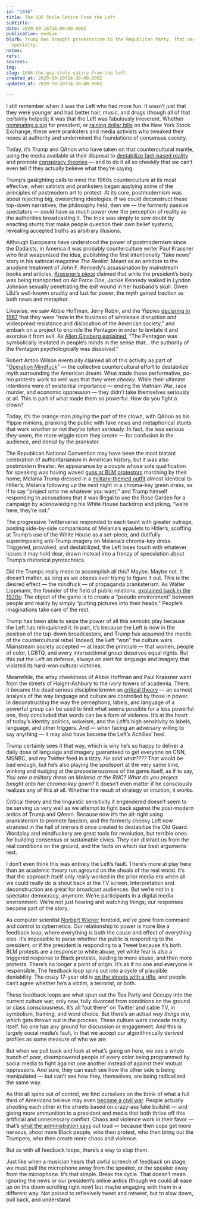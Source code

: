 ```yaml
---
id: "1046"
title: The GOP Stole Satire From the Left
subtitle: 
date: 2020-09-16T16:00:00.000Z
publication: medium
blurb: Trump has brought pranksterism to the Republican Party. That used to be liberals’
  specialty.
notes: 
refs: 
sources: 
img: 
slug: 1046-the-gop-stole-satire-from-the-left
created_at: 2020-10-20T14:30:40.000Z
updated_at: 2020-10-20T14:30:40.000Z

---
```

I still remember when it was the Left who had more fun. It wasn’t just that they were younger and had better hair, music, and drugs (though all of that certainly helped); it was that the Left was fabulously irreverent. Whether [nominating a pig](https://en.wikipedia.org/wiki/Pigasus_(politics)) for president, or [raining dollar bills](https://www.thenation.com/article/archive/it-was-50-years-ago-today-abbie-hoffman-threw-money-at-the-new-york-stock-exchange/) on the New York Stock Exchange, these were pranksters and media activists who tweaked their noses at authority and undermined the foundations of consensus society.

Today, it’s Trump and QAnon who have taken on that countercultural mantle, using the media available at their disposal to [destabilize fact-based reality](https://www.theatlantic.com/ideas/archive/2019/06/donald-trumps-sinister-assault-truth/591925/) and promote [conspiracy theories](https://www.washingtonpost.com/opinions/2020/08/24/trumps-ugly-new-conspiracy-theory-only-underscores-his-weakness/) — and to do it all so cheekily that we can’t even tell if they actually believe what they’re saying.

Trump’s gaslighting calls to mind the 1960s counterculture at its most effective, when satirists and pranksters began applying some of the principles of postmodern art to protest. At its core, postmodernism was about rejecting big, overarching ideologies. If we could deconstruct these top-down narratives, the philosophy held, then we — the formerly passive spectators — could have as much power over the perception of reality as the authorities broadcasting it. The trick was simply to sow doubt by enacting stunts that make people question their own belief systems, revealing accepted truths as arbitrary illusions.

Although Europeans have understood the power of postmodernism since the Dadaists, in America it was probably counterculture writer Paul Krassner who first weaponized the idea, publishing the first intentionally “fake news” story in his satirical magazine _The Realist_. Meant as an antidote to the anodyne treatment of John F. Kennedy’s assassination by mainstream books and articles, [Krassner’s piece](http://www.ep.tc/realist/74/) claimed that while the president’s body was being transported on Air Force One, Jackie Kennedy walked in Lyndon Johnson sexually penetrating the exit wound in her husband’s skull. Given LBJ’s well-known crudity and lust for power, the myth gained traction as both news and metaphor.

Likewise, we saw Abbie Hoffman, Jerry Rubin, and the Yippies [declaring in 1967](https://www.smithsonianmag.com/smithsonian-institution/how-rag-tag-group-acid-dropping-activists-tried-levitate-pentagon-180965338/) that they were “now in the business of wholesale disruption and widespread resistance and dislocation of the American society,” and embark on a project to encircle the Pentagon in order to levitate it and exorcise it from evil. As [Allen Ginsberg explained](https://www.smithsonianmag.com/smithsonian-institution/how-rag-tag-group-acid-dropping-activists-tried-levitate-pentagon-180965338/), “The Pentagon was symbolically levitated in people’s minds in the sense that… the authority of the Pentagon psychologically was dissolved.”

Robert Anton Wilson eventually claimed all of this activity as part of “[Operation Mindfuck](https://medium.com/team-human/operation-mindfuck-2-0-358f9d237174)” — the collective countercultural effort to destabilize myth surrounding the American dream. What made these performative, po-mo protests work so well was that they were _cheeky_. While their ultimate intentions were of existential importance — ending the Vietnam War, race murder, and economic oppression — they didn’t take themselves seriously at all. This is part of what made them so powerful. How do you fight a clown?

Today, it’s the orange man playing the part of the clown, with QAnon as his Yippie minions, pranking the public with fake news and metaphorical stunts that work _whether or not they’re taken seriously_. In fact, the less serious they seem, the more wiggle room they create — for confusion in the audience, and denial by the prankster.

The Republican National Convention may have been the most blatant celebration of authoritarianism in American history, but it was also postmodern theater. An appearance by a couple whose sole qualification for speaking was having waved [guns at BLM protestors](https://www.stltoday.com/news/local/metro/the-st-louis-couple-charged-with-waving-guns-at-protesters-have-a-long-history-of/article_281d9989-373e-53c3-abcb-ecd0225dd287.html) marching by their home; Melania Trump dressed in a [military-themed outfit](https://gen.medium.com/republican-women-were-ready-for-war-on-night-two-of-the-rnc-699d53e6bd64) almost identical to Hitler’s; Melania following up the next night in a chroma-key green dress, as if to say “project onto me whatever you want;” and Trump himself responding to accusations that it was illegal to use the Rose Garden for a campaign by acknowledging his White House backdrop and joking, “we’re here, they’re not.”

The progressive Twitterverse responded to each taunt with greater outrage, posting side-by-side comparisons of Melania’s epaulets to Hitler’s, scoffing at Trump’s use of the White House as a set-piece, and dutifully superimposing anti-Trump imagery on Melania’s chroma-key dress. Triggered, provoked, and destabilized, the Left loses touch with whatever issues it may hold dear, drawn instead into a frenzy of speculation about Trump’s rhetorical pyrotechnics.

Did the Trumps really mean to accomplish all this? Maybe. Maybe not. It doesn’t matter, as long as we obsess over trying to figure it out. This is the desired effect — the mindfuck — of propaganda pranksterism. As Walter Lippmann, the founder of the field of public relations, [explained back in the 1920s](https://en.wikipedia.org/wiki/Public_Opinion_(book)): The object of the game is to create a “pseudo environment” between people and reality by simply “putting pictures into their heads.” People’s imaginations take care of the rest.

Trump has been able to seize the power of all this semiotic play because the Left has relinquished it. In part, it’s because the Left is now in the position of the top-down broadcasters, and Trump has assumed the mantle of the countercultural rebel. Indeed, the Left “won” the culture wars. Mainstream society accepted — at least the principle — that women, people of color, LGBTQ, and every intersectional group deserves equal rights. But this put the Left on defense, always on alert for language and imagery that violated its hard-won cultural victories.

Meanwhile, the artsy cheekiness of Abbie Hoffman and Paul Krassner went from the streets of Haight-Ashbury to the ivory towers of academia. There, it became the dead serious discipline known as [critical theory](https://areomagazine.com/2020/06/09/intersectionality-an-excerpt-from-cynical-theories/) — an earnest analysis of the way language and culture are controlled by those in power. In deconstructing the way the perceptions, labels, and language of a powerful group can be used to limit what seems possible for a less powerful one, they concluded that words can be a form of violence. It’s at the heart of today’s identity politics, wokeism, and the Left’s high sensitivity to labels, language, and other triggers. And — when facing an adversary willing to say anything — it may also have become the Left’s Achilles’ heel.

Trump certainly sees it that way, which is why he’s so happy to deliver a daily dose of language and imagery guaranteed to get everyone on CNN, MSNBC, and my Twitter feed in a tizzy. _He said what????_ That would be bad enough, but he’s also playing the spoilsport at the very same time, winking and nudging at the preposterousness of the game itself, as if to say, _You saw a military dress on Melania at the RNC? What do you project tonight onto her chroma-key gown?_ It doesn’t even matter if he consciously realizes any of this at all. Whether the result of strategy or intuition, it works.

Critical theory and the linguistic sensitivity it engendered doesn’t seem to be serving us very well as we attempt to fight back against the post-modern antics of Trump and QAnon. Because now it’s the alt-right using pranksterism to promote fascism, and the formerly cheeky Left now stranded in the hall of mirrors it once created to destabilize the Old Guard. Wordplay and mindfuckery are great tools for revolution, but terrible ones for building consensus or sustainable civics. They can distract us from the real conditions on the ground, and the facts on which our best arguments rest.

I don’t even think this was entirely the Left’s fault. There’s more at play here than an academic theory run aground on the shoals of the real world. It’s that the approach itself only really worked in the prior media era when all we could really do is shout back at the TV screen. Interpretation and deconstruction are great for broadcast audiences. But we’re not in a spectator democracy, anymore. We’re participants in a digital media environment. We’re not just hearing and watching things; our responses become part of the story.

As computer scientist [Norbert Wiener](https://en.wikipedia.org/wiki/Cybernetics:_Or_Control_and_Communication_in_the_Animal_and_the_Machine) foretold, we’ve gone from command and control to cybernetics. Our relationship to power is more like a feedback loop, where everything is both the cause and effect of everything else. It’s impossible to parse whether the public is responding to the president, or if the president is responding to a Tweet because it’s both. BLM protests are a response to white abuse, yet white fear is also a triggered response to Black protests, leading to more abuse, and then more protests. There’s no longer a point of origin. It’s as if no one and everyone is responsible. The feedback loop spins out into a cycle of plausible deniability. The crazy 17-year old is [on the streets with a rifle](https://www.cnn.com/2020/08/27/us/kenosha-wisconsin-shooting-suspect/index.html), and people can’t agree whether he’s a victim, a terrorist, or both.

These feedback loops are what spun out the Tea Party and Occupy into the current culture war, only now, fully divorced from conditions on the ground or class consciousness. It’s all “out there” on Twitter and cable TV, in symbolism, framing, and word choice. But there’s an actual _way things are_, which gets thrown out in the process. These culture wars concede reality itself. No one has any ground for discussion or engagement. And this is largely social media’s fault, in that we accept our algorithmically derived profiles as some measure of who we are.

But when we pull back and look at what’s going on here, we see a whole bunch of poor, disempowered people of every color being programmed by social media to fight against one another instead of against their mutual oppressors. And sure, they can each see how the other side is being manipulated — but can’t see how they, themselves, are being radicalized the same way.

As this all spins out of control, we find ourselves on the brink of what a full third of Americans believe may even [become a civil war](https://www.usatoday.com/story/news/politics/onpolitics/2018/06/27/civil-war-likely-voters-say-rasmussen-poll/740731002/). People actually shooting each other in the streets based on crazy-ass fake bullshit — and giving more ammunition to a president and media that both thrive off this artificial and unnecessary conflict. Chaos and violence work in their favor — that’s [what the administration says](https://www.marketwatch.com/story/kellyanne-conway-says-the-quiet-part-out-loud-chaos-and-violence-will-get-trump-reelected-11598550026) out loud — because then cops get more nervous, shoot more Black people, who then protest, who then bring out the Trumpers, who then create more chaos and violence.

But as with all feedback loops, there’s a way to stop them.

Just like when a musician hears that awful screech of feedback on stage, we must pull the microphone away from the speaker, or the speaker away from the microphone. It’s that simple. Break the cycle. That doesn’t mean ignoring the news or our president’s online antics (though we could all ease up on the doom scrolling right now) but maybe engaging with them in a different way. Not poised to reflexively tweet and retweet, but to slow down, pull back, and understand.